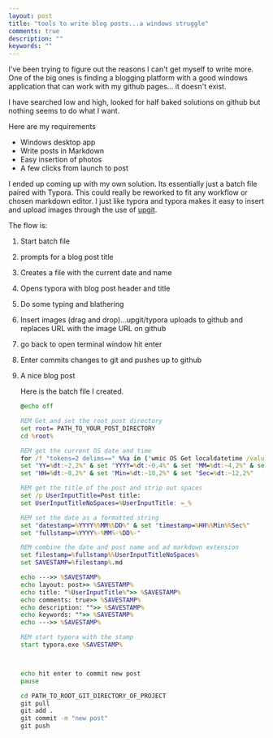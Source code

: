 ```yaml
---
layout: post
title: "tools to write blog posts...a windows struggle"
comments: true
description: ""
keywords: ""
---
```


I've been trying to figure out the reasons I can't get myself to write more. One of the big ones is finding a blogging platform with a good windows application that can work with my github pages... it doesn't exist. 

I have searched low and high, looked for half baked solutions on github but nothing seems to do what I want. 

Here are my requirements

* Windows desktop app
* Write posts in Markdown
* Easy insertion of photos
* A few clicks from launch to post



I ended up coming up with my own solution. Its essentially just a batch file paired with Typora. This could really be reworked to fit any workflow or chosen markdown editor. I just like typora and typora makes it easy to insert and upload images through the use of [upgit](https://github.com/pluveto/upgit). 


The flow is:

1. Start batch file

2. prompts for a blog post title

3. Creates a file with the current date and name

4. Opens typora with blog post header and title

5. Do some typing and blathering

6. Insert images (drag and drop)...upgit/typora uploads to github and replaces URL with the image URL on github

7. go back to open terminal window hit enter

8. Enter commits changes to git and pushes up to github

9. A nice blog post

   

   Here is the batch file I created. 

   ```cmd
   @echo off
   
   REM Get and set the root post directory
   set root= PATH_TO_YOUR_POST_DIRECTORY
   cd %root%
   
   REM get the current OS date and time
   for /f "tokens=2 delims==" %%a in ('wmic OS Get localdatetime /value') do set "dt=%%a"
   set "YY=%dt:~2,2%" & set "YYYY=%dt:~0,4%" & set "MM=%dt:~4,2%" & set "DD=%dt:~6,2%"
   set "HH=%dt:~8,2%" & set "Min=%dt:~10,2%" & set "Sec=%dt:~12,2%"
   
   REM get the title of the post and strip out spaces
   set /p UserInputTitle=Post title: 
   set UserInputTitleNoSpaces=%UserInputTitle: =_%
   
   REM set the date as a formatted string
   set "datestamp=%YYYY%%MM%%DD%" & set "timestamp=%HH%%Min%%Sec%"
   set "fullstamp=%YYYY%-%MM%-%DD%-"
   
   REM combine the date and post name and ad markdown extension
   set filestamp=%fullstamp%%UserInputTitleNoSpaces%
   set SAVESTAMP=%filestamp%.md
   
   echo --->> %SAVESTAMP%
   echo layout: post>> %SAVESTAMP%
   echo title: "%UserInputTitle%">> %SAVESTAMP%
   echo comments: true>> %SAVESTAMP%
   echo description: "">> %SAVESTAMP%
   echo keywords: "">> %SAVESTAMP%
   echo --->> %SAVESTAMP%
   
   REM start typora with the stamp
   start typora.exe %SAVESTAMP%
   
   
   
   echo hit enter to commit new post
   pause
   
   cd PATH_TO_ROOT_GIT_DIRECTORY_OF_PROJECT
   git pull
   git add .
   git commit -m "new post"
   git push 
   
   ```

   
